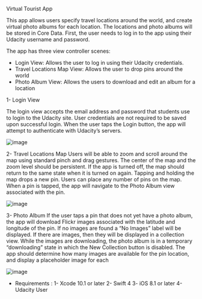 Virtual Tourist App

This app allows users specify travel locations around the world, and create virtual photo albums for each location. The locations and photo albums will be stored in Core Data. First, the user needs to log in to the app using their Udacity username and password.

The app has three view controller scenes:

- Login View: Allows the user to log in using their Udacity credentials.
- Travel Locations Map View: Allows the user to drop pins around the world
- Photo Album View: Allows the users to download and edit an album for a location

1- Login View

The login view accepts the email address and password that students use to login to the Udacity site. User credentials are not required to be saved upon successful login.
When the user taps the Login button, the app will attempt to authenticate with Udacity’s servers.


![image](https://user-images.githubusercontent.com/22917499/60045076-8af02700-96cc-11e9-8ad2-99598b687412.png)



2- Travel Locations Map
Users will be able to zoom and scroll around the map using standard pinch and drag gestures.
The center of the map and the zoom level should be persistent. If the app is turned off, the map should return to the same state when it is turned on again.
Tapping and holding the map drops a new pin. Users can place any number of pins on the map.
When a pin is tapped, the app will navigate to the Photo Album view associated with the pin.


![image](https://user-images.githubusercontent.com/22917499/60045075-8af02700-96cc-11e9-94a9-f051e0cad855.png)


3- Photo Album
If the user taps a pin that does not yet have a photo album, the app will download Flickr images associated with the latitude and longitude of the pin.
If no images are found a “No Images” label will be displayed.
If there are images, then they will be displayed in a collection view.
While the images are downloading, the photo album is in a temporary “downloading” state in which the New Collection button is disabled. The app should determine how many images are available for the pin location, and display a placeholder image for each



![image](https://user-images.githubusercontent.com/22917499/60045074-8af02700-96cc-11e9-9985-771d8800dcb0.png)

- Requirements : 
1- Xcode 10.1 or later
2- Swift 4
3- iOS 8.1 or later
4- Udacity User
